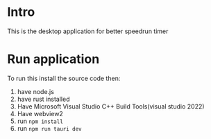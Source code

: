 # Intro
This is the desktop application for better speedrun timer

# Run application
To run this install the source code then:
1. have node.js
2. have rust installed
3. Have Microsoft Visual Studio C++ Build Tools(visual studio 2022)
4. Have webview2
5. run <code>npm install</code>
6. run <code>npm run tauri dev</code>
